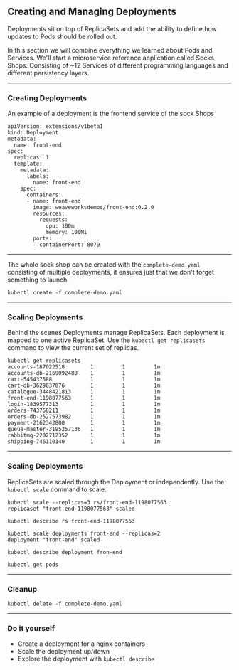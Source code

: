 ## Creating and Managing Deployments

Deployments sit on top of ReplicaSets and add the ability to define how updates to Pods should be rolled out.

In this section we will combine everything we learned about Pods and Services. We'll start a microservice reference application called Socks Shops. Consisting of ~12 Services of different programming languages and different persistency layers.

----

### Creating Deployments

An example of a deployment is the frontend service of the sock Shops

```
apiVersion: extensions/v1beta1
kind: Deployment
metadata:
  name: front-end
spec:
  replicas: 1
  template:
    metadata:
      labels:
        name: front-end
    spec:
      containers:
      - name: front-end
        image: weaveworksdemos/front-end:0.2.0
        resources:
          requests:
            cpu: 100m
            memory: 100Mi
        ports:
        - containerPort: 8079
```

----

The whole sock shop can be created with the `complete-demo.yaml` consisting of multiple deployments, it ensures just that we don't forget something to launch.

```
kubectl create -f complete-demo.yaml
```

----

### Scaling Deployments

Behind the scenes Deployments manage ReplicaSets. Each deployment is mapped to one active ReplicaSet. Use the `kubectl get replicasets` command to view the current set of replicas.

```
kubectl get replicasets
accounts-187022518        1         1         1m
accounts-db-2169092480    1         1         1m
cart-545437588            1         1         1m
cart-db-3629037076        1         1         1m
catalogue-3448421813      1         1         1m
front-end-1198077563      1         1         1m
login-1839577313          1         1         1m
orders-743750211          1         1         1m
orders-db-2527573982      1         1         1m
payment-2162342800        1         1         1m
queue-master-3195257136   1         1         1m
rabbitmq-2202712352       1         1         1m
shipping-746110140        1         1         1m

```

----

### Scaling Deployments

ReplicaSets are scaled through the Deployment or independently. Use the `kubectl scale` command to scale:

```
kubectl scale --replicas=3 rs/front-end-1198077563
replicaset "front-end-1198077563" scaled
```

```
kubectl describe rs front-end-1198077563
```
```
kubectl scale deployments front-end --replicas=2
deployment "front-end" scaled
```
```
kubectl describe deployment fron-end
```
```
kubectl get pods
```

----

### Cleanup

```
kubectl delete -f complete-demo.yaml
```

----

### Do it yourself

* Create a deployment for a nginx containers
* Scale the deployment up/down
* Explore the deployment with `kubectl describe`